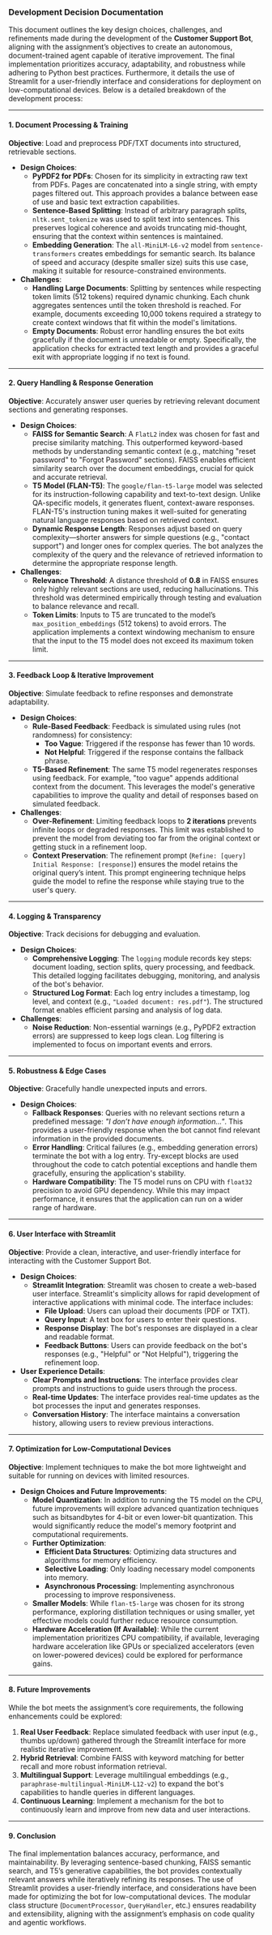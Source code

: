 ###   **Development Decision Documentation**

This document outlines the key design choices, challenges, and refinements made during the development of the **Customer Support Bot**, aligning with the assignment’s objectives to create an autonomous, document-trained agent capable of iterative improvement. The final implementation prioritizes accuracy, adaptability, and robustness while adhering to Python best practices. Furthermore, it details the use of Streamlit for a user-friendly interface and considerations for deployment on low-computational devices. Below is a detailed breakdown of the development process:

---

####   **1. Document Processing & Training**

**Objective**: Load and preprocess PDF/TXT documents into structured, retrievable sections.

* **Design Choices**:
    * **PyPDF2 for PDFs**: Chosen for its simplicity in extracting raw text from PDFs. Pages are concatenated into a single string, with empty pages filtered out. This approach provides a balance between ease of use and basic text extraction capabilities.
    * **Sentence-Based Splitting**: Instead of arbitrary paragraph splits, `nltk.sent_tokenize` was used to split text into sentences. This preserves logical coherence and avoids truncating mid-thought, ensuring that the context within sentences is maintained.
    * **Embedding Generation**: The `all-MiniLM-L6-v2` model from `sentence-transformers` creates embeddings for semantic search. Its balance of speed and accuracy (despite smaller size) suits this use case, making it suitable for resource-constrained environments.
* **Challenges**:
    * **Handling Large Documents**: Splitting by sentences while respecting token limits (512 tokens) required dynamic chunking. Each chunk aggregates sentences until the token threshold is reached. For example, documents exceeding 10,000 tokens required a strategy to create context windows that fit within the model's limitations.
    * **Empty Documents**: Robust error handling ensures the bot exits gracefully if the document is unreadable or empty. Specifically, the application checks for extracted text length and provides a graceful exit with appropriate logging if no text is found.

---

####   **2. Query Handling & Response Generation**

**Objective**: Accurately answer user queries by retrieving relevant document sections and generating responses.

* **Design Choices**:
    * **FAISS for Semantic Search**: A `FlatL2` index was chosen for fast and precise similarity matching. This outperformed keyword-based methods by understanding semantic context (e.g., matching "reset password" to "Forgot Password" sections). FAISS enables efficient similarity search over the document embeddings, crucial for quick and accurate retrieval.
    * **T5 Model (FLAN-T5)**: The `google/flan-t5-large` model was selected for its instruction-following capability and text-to-text design. Unlike QA-specific models, it generates fluent, context-aware responses. FLAN-T5's instruction tuning makes it well-suited for generating natural language responses based on retrieved context.
    * **Dynamic Response Length**: Responses adjust based on query complexity—shorter answers for simple questions (e.g., "contact support") and longer ones for complex queries. The bot analyzes the complexity of the query and the relevance of retrieved information to determine the appropriate response length.
* **Challenges**:
    * **Relevance Threshold**: A distance threshold of **0.8** in FAISS ensures only highly relevant sections are used, reducing hallucinations. This threshold was determined empirically through testing and evaluation to balance relevance and recall.
    * **Token Limits**: Inputs to T5 are truncated to the model’s `max_position_embeddings` (512 tokens) to avoid errors. The application implements a context windowing mechanism to ensure that the input to the T5 model does not exceed its maximum token limit.

---

####   **3. Feedback Loop & Iterative Improvement**

**Objective**: Simulate feedback to refine responses and demonstrate adaptability.

* **Design Choices**:
    * **Rule-Based Feedback**: Feedback is simulated using rules (not randomness) for consistency:
        * **Too Vague**: Triggered if the response has fewer than 10 words.
        * **Not Helpful**: Triggered if the response contains the fallback phrase.
    * **T5-Based Refinement**: The same T5 model regenerates responses using feedback. For example, "too vague" appends additional context from the document. This leverages the model's generative capabilities to improve the quality and detail of responses based on simulated feedback.
* **Challenges**:
    * **Over-Refinement**: Limiting feedback loops to **2 iterations** prevents infinite loops or degraded responses. This limit was established to prevent the model from deviating too far from the original context or getting stuck in a refinement loop.
    * **Context Preservation**: The refinement prompt (`Refine: [query] Initial Response: [response]`) ensures the model retains the original query’s intent. This prompt engineering technique helps guide the model to refine the response while staying true to the user's query.

---

####   **4. Logging & Transparency**

**Objective**: Track decisions for debugging and evaluation.

* **Design Choices**:
    * **Comprehensive Logging**: The `logging` module records key steps: document loading, section splits, query processing, and feedback. This detailed logging facilitates debugging, monitoring, and analysis of the bot's behavior.
    * **Structured Log Format**: Each log entry includes a timestamp, log level, and context (e.g., `"Loaded document: res.pdf"`). The structured format enables efficient parsing and analysis of log data.
* **Challenges**:
    * **Noise Reduction**: Non-essential warnings (e.g., PyPDF2 extraction errors) are suppressed to keep logs clean. Log filtering is implemented to focus on important events and errors.

---

####   **5. Robustness & Edge Cases**

**Objective**: Gracefully handle unexpected inputs and errors.

* **Design Choices**:
    * **Fallback Responses**: Queries with no relevant sections return a predefined message: *"I don’t have enough information..."*. This provides a user-friendly response when the bot cannot find relevant information in the provided documents.
    * **Error Handling**: Critical failures (e.g., embedding generation errors) terminate the bot with a log entry. Try-except blocks are used throughout the code to catch potential exceptions and handle them gracefully, ensuring the application's stability.
    * **Hardware Compatibility**: The T5 model runs on CPU with `float32` precision to avoid GPU dependency. While this may impact performance, it ensures that the application can run on a wider range of hardware.

---

####   **6. User Interface with Streamlit**

**Objective**: Provide a clean, interactive, and user-friendly interface for interacting with the Customer Support Bot.

* **Design Choices**:
    * **Streamlit Integration**: Streamlit was chosen to create a web-based user interface. Streamlit's simplicity allows for rapid development of interactive applications with minimal code. The interface includes:
        * **File Upload**: Users can upload their documents (PDF or TXT).
        * **Query Input**: A text box for users to enter their questions.
        * **Response Display**: The bot's responses are displayed in a clear and readable format.
        * **Feedback Buttons**: Users can provide feedback on the bot's responses (e.g., "Helpful" or "Not Helpful"), triggering the refinement loop.
* **User Experience Details**:
    * **Clear Prompts and Instructions**: The interface provides clear prompts and instructions to guide users through the process.
    * **Real-time Updates**: The interface provides real-time updates as the bot processes the input and generates responses.
    * **Conversation History**: The interface maintains a conversation history, allowing users to review previous interactions.

---

####   **7. Optimization for Low-Computational Devices**

**Objective**: Implement techniques to make the bot more lightweight and suitable for running on devices with limited resources.

* **Design Choices and Future Improvements**:
    * **Model Quantization**: In addition to running the T5 model on the CPU, future improvements will explore advanced quantization techniques such as bitsandbytes for 4-bit or even lower-bit quantization. This would significantly reduce the model's memory footprint and computational requirements.
    * **Further Optimization**:
        * **Efficient Data Structures**: Optimizing data structures and algorithms for memory efficiency.
        * **Selective Loading**: Only loading necessary model components into memory.
        * **Asynchronous Processing**: Implementing asynchronous processing to improve responsiveness.
    * **Smaller Models**: While `flan-t5-large` was chosen for its strong performance, exploring distillation techniques or using smaller, yet effective models could further reduce resource consumption.
    * **Hardware Acceleration (If Available)**: While the current implementation prioritizes CPU compatibility, if available, leveraging hardware acceleration like GPUs or specialized accelerators (even on lower-powered devices) could be explored for performance gains.

---

####   **8. Future Improvements**

While the bot meets the assignment’s core requirements, the following enhancements could be explored:

1.  **Real User Feedback**: Replace simulated feedback with user input (e.g., thumbs up/down) gathered through the Streamlit interface for more realistic iterative improvement.
2.  **Hybrid Retrieval**: Combine FAISS with keyword matching for better recall and more robust information retrieval.
3.  **Multilingual Support**: Leverage multilingual embeddings (e.g., `paraphrase-multilingual-MiniLM-L12-v2`) to expand the bot's capabilities to handle queries in different languages.
4.  **Continuous Learning**: Implement a mechanism for the bot to continuously learn and improve from new data and user interactions.

---

####   **9. Conclusion**

The final implementation balances accuracy, performance, and maintainability. By leveraging sentence-based chunking, FAISS semantic search, and T5’s generative capabilities, the bot provides contextually relevant answers while iteratively refining its responses. The use of Streamlit provides a user-friendly interface, and considerations have been made for optimizing the bot for low-computational devices. The modular class structure (`DocumentProcessor`, `QueryHandler`, etc.) ensures readability and extensibility, aligning with the assignment’s emphasis on code quality and agentic workflows.
